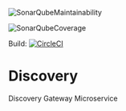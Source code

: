 ![SonarQubeMaintainability](https://sonarcloud.io/api/project_badges/measure?project=AndreFx_Discovery&metric=sqale_rating)

![SonarQubeCoverage](https://sonarcloud.io/api/project_badges/measure?project=AndreFx_Discovery&metric=coverage)

Build: [![CircleCI](https://circleci.com/gh/AndreFx/Discovery.svg?style=svg)](https://circleci.com/gh/AndreFx/Discovery)

# Discovery
Discovery Gateway Microservice
